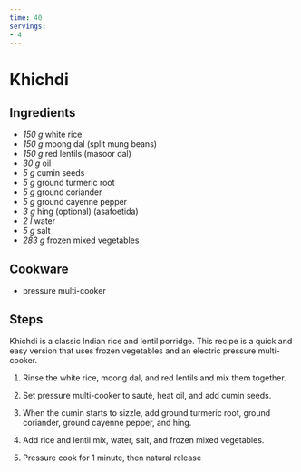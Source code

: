 ```yaml
---
time: 40
servings:
- 4
---
```


# Khichdi

## Ingredients
- *150 g* white rice
- *150 g* moong dal (split mung beans)
- *150 g* red lentils (masoor dal)
- *30 g* oil
- *5 g* cumin seeds
- *5 g* ground turmeric root
- *5 g* ground coriander
- *5 g* ground cayenne pepper
- *3 g* hing (optional) (asafoetida)
- *2 l* water
- *5 g* salt
- *283 g* frozen mixed vegetables

## Cookware
- pressure multi-cooker

## Steps
Khichdi is a classic Indian rice and lentil porridge. This recipe is a quick and
easy version that uses frozen vegetables and an electric pressure multi-cooker.

1. Rinse the white rice, moong dal, and red lentils and mix them together.

2. Set pressure multi-cooker to sauté, heat oil, and add cumin seeds.

3. When the cumin starts to sizzle, add ground turmeric root, ground coriander,
ground cayenne pepper, and hing.

4. Add rice and lentil mix, water, salt, and frozen mixed vegetables.

5. Pressure cook for 1 minute, then natural release

